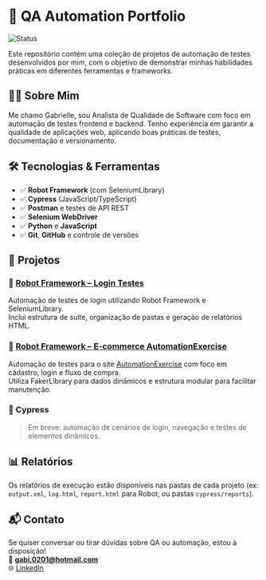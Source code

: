 # 🧪 QA Automation Portfolio

![Status](https://img.shields.io/badge/status-em%20desenvolvimento-yellow)

Este repositório contém uma coleção de projetos de automação de testes desenvolvidos por mim, com o objetivo de demonstrar minhas habilidades práticas em diferentes ferramentas e frameworks.

## 👩‍💻 Sobre Mim

Me chamo Gabrielle, sou Analista de Qualidade de Software com foco em automação de testes frontend e backend. Tenho experiência em garantir a qualidade de aplicações web, aplicando boas práticas de testes, documentação e versionamento.

## 🛠️ Tecnologias & Ferramentas

- ✅ **Robot Framework** (com SeleniumLibrary)
- ✅ **Cypress** (JavaScript/TypeScript)
- ✅ **Postman** e testes de API REST
- ✅ **Selenium WebDriver**
- ✅ **Python** e **JavaScript**
- ✅ **Git**, **GitHub** e controle de versões

## 🚀 Projetos

### 📌 [Robot Framework – Login Testes](./robot-framework/projeto-login)

Automação de testes de login utilizando Robot Framework e SeleniumLibrary.  
Inclui estrutura de suíte, organização de pastas e geração de relatórios HTML.

### 📌 [Robot Framework – E-commerce AutomationExercise](./robot-framework/projeto-ecommerce-automationexercise/)

Automação de testes para o site [AutomationExercise](https://automationexercise.com/) com foco em cadastro, login e fluxo de compra.  
Utiliza FakerLibrary para dados dinâmicos e estrutura modular para facilitar manutenção.

### 📌 Cypress

> Em breve: automação de cenários de login, navegação e testes de elementos dinâmicos.

## 📊 Relatórios

Os relatórios de execução estão disponíveis nas pastas de cada projeto (ex: `output.xml`, `log.html`, `report.html` para Robot; ou pastas `cypress/reports`).

## 📬 Contato

Se quiser conversar ou tirar dúvidas sobre QA ou automação, estou à disposição!  
📧 **gabi.0201@hotmail.com**  
🌐 [LinkedIn](https://www.linkedin.com/in/gabrielle-amaral-b799b1178/)
